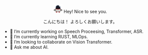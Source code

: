<p align="center">
  <img src="assets/images/robotq.gif" alt="Description" width="30" /> Hey! Nice to see you.
</p>
<p align="center"> こんにちは！ よろしくお願いします。</p>

- 🔭 I’m currently working on Speech Proceesing, Transformer, ASR. 
- 🌱 I’m currently learning RUST, MLOps. 
- 👯 I’m looking to collaborate on Vision Transformer. 
- 💬 Ask me about AI. 

